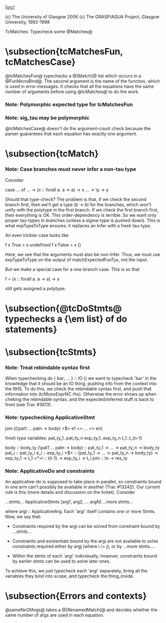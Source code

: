 [[src]](https://github.com/ghc/ghc/tree/master/compiler/typecheck/TcMatches.hs)

(c) The University of Glasgow 2006
(c) The GRASP/AQUA Project, Glasgow University, 1992-1998


TcMatches: Typecheck some @Matches@


# \subsection{tcMatchesFun, tcMatchesCase}


@tcMatchesFun@ typechecks a @[Match]@ list which occurs in a
@FunMonoBind@.  The second argument is the name of the function, which
is used in error messages.  It checks that all the equations have the
same number of arguments before using @tcMatches@ to do the work.

### Note: Polymorphic expected type for tcMatchesFun

### Note: sig_tau may be polymorphic


@tcMatchesCase@ doesn't do the argument-count check because the
parser guarantees that each equation has exactly one argument.


# \subsection{tcMatch}


### Note: Case branches must never infer a non-tau type

Consider

  case ... of
    ... -> \(x :: forall a. a -> a) -> x
    ... -> \y -> y

Should that type-check? The problem is that, if we check the second branch
first, then we'll get a type (b -> b) for the branches, which won't unify
with the polytype in the first branch. If we check the first branch first,
then everything is OK. This order-dependency is terrible. So we want only
proper tau-types in branches (unless a sigma-type is pushed down).
This is what expTypeToType ensures: it replaces an Infer with a fresh
tau-type.

An even trickier case looks like

  f x True  = x undefined
  f x False = x ()

Here, we see that the arguments must also be non-Infer. Thus, we must
use expTypeToType on the output of matchExpectedFunTys, not the input.

But we make a special case for a one-branch case. This is so that

  f = \(x :: forall a. a -> a) -> x

still gets assigned a polytype.


# \subsection{@tcDoStmts@ typechecks a {\em list} of do statements}


# \subsection{tcStmts}


### Note: Treat rebindable syntax first

When typechecking
        do { bar; ... } :: IO ()
we want to typecheck 'bar' in the knowledge that it should be an IO thing,
pushing info from the context into the RHS.  To do this, we check the
rebindable syntax first, and push that information into (tcMonoExprNC rhs).
Otherwise the error shows up when cheking the rebindable syntax, and
the expected/inferred stuff is back to front (see Trac #3613).

### Note: typechecking ApplicativeStmt

join ((\pat1 ... patn -> body) <$> e1 <*> ... <*> en)

fresh type variables:
   pat_ty_1..pat_ty_n
   exp_ty_1..exp_ty_n
   t_1..t_(n-1)

body  :: body_ty
(\pat1 ... patn -> body) :: pat_ty_1 -> ... -> pat_ty_n -> body_ty
pat_i :: pat_ty_i
e_i   :: exp_ty_i
<$>   :: (pat_ty_1 -> ... -> pat_ty_n -> body_ty) -> exp_ty_1 -> t_1
<*>_i :: t_(i-1) -> exp_ty_i -> t_i
join :: tn -> res_ty


### Note: ApplicativeDo and constraints

An applicative-do is supposed to take place in parallel, so
constraints bound in one arm can't possibly be available in another
(Trac #13242).  Our current rule is this (more details and discussion
on the ticket). Consider

   ...stmts...
   ApplicativeStmts [arg1, arg2, ... argN]
   ...more stmts...

where argi :: ApplicativeArg. Each 'argi' itself contains one or more Stmts.
Now, we say that:

* Constraints required by the argi can be solved from
  constraint bound by ...stmts...

* Constraints and existentials bound by the argi are not available
  to solve constraints required either by argj (where i /= j),
  or by ...more stmts....

* Within the stmts of each 'argi' individually, however, constraints bound
  by earlier stmts can be used to solve later ones.

To achieve this, we just typecheck each 'argi' separately, bring all
the variables they bind into scope, and typecheck the thing_inside.

# \subsection{Errors and contexts}


@sameNoOfArgs@ takes a @[RenamedMatch]@ and decides whether the same
number of args are used in each equation.
